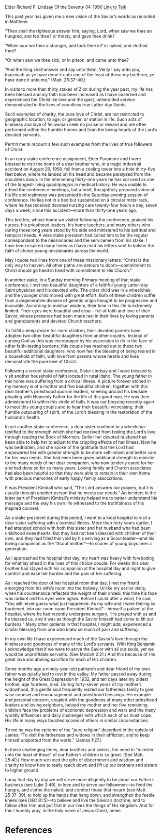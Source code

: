 Elder Richard P. Lindsay
Of the Seventy
04-1990
[Link to Talk](https://www.churchofjesuschrist.org/study/general-conference/1990/04/ye-have-done-it-unto-me?lang=eng)

This past year has given me a new vision of the Savior’s words as recorded in Matthew:

“Then shall the righteous answer him, saying, Lord, when saw we thee an hungred, and fed thee? or thirsty, and gave thee drink?

“When saw we thee a stranger, and took thee in? or naked, and clothed thee?

“Or when saw we thee sick, or in prison, and came unto thee?

“And the King shall answer and say unto them, Verily I say unto you, Inasmuch as ye have done it unto one of the least of these my brethren, ye have done it unto me.” (Matt. 25:37–40.)

In visits to more than thirty stakes of Zion during the year past, my life has been blessed and my faith has been increased as I have observed and experienced the Christlike love and the quiet, unheralded service demonstrated in the lives of countless true Latter-day Saints.

Such examples of charity, the pure love of Christ, are not restricted to geographic location, to age, or gender, or station in life. Such acts of kindness and love of fellowman seek no praise or reward and are often performed within the humble homes and from the loving hearts of the Lord’s devoted servants.

Permit me to recount a few such examples from the lives of true followers of Christ.

In an early stake conference assignment, Elder Paramore and I were blessed to visit the home of a dear brother who, in a tragic industrial accident on August 26, 1958, fell from a cooling tower into a hole thirty-five feet below, where he landed on his head and became paralyzed from the shoulders down. In the intervening thirty-one years he has survived as one of the longest-living quadriplegics in medical history. He was unable to attend the conference meetings, but a brief, thoughtfully prepared video of his life and testimony was presented in the Saturday evening session of conference. He lies not in a bed but suspended on a circular metal rack, where he has received devoted nursing care twenty-four hours a day, seven days a week, since this accident—more than thirty-one years ago.

This brother, whose home we visited following the conference, praised his nurses, his priesthood leaders, his home teachers, and many others who during those long years stood by his side and ministered to his spiritual and temporal needs. A wise stake president had called him to be the regular correspondent to the missionaries and the servicemen from his stake. I have been inspired many times as I have read his letters sent to bolster the faith of choice young missionaries across the world.

May I quote two lines from one of these missionary letters: “Christ is the only way to heaven. All other paths are detours to doom—commitment to Christ should go hand in hand with commitment to His Church.”

In another stake, in a Sunday morning Primary meeting of that stake conference, I met two beautiful daughters of a faithful young Latter-day Saint physician and his devoted wife. The older child was in a wheelchair, and the younger child moved with great effort. Both of these children suffer from a degenerative disease of genetic origin thought to be progressive and incurable. According to medical wisdom, their time in this life is extremely limited. Their eyes were beautiful and clear—full of faith and love of their Savior, whose presence had been made real in their lives by loving parents and grandparents and devoted Church teachers.

To fulfill a deep desire for more children, their devoted parents have adopted two other beautiful daughters from another country. Instead of cursing God as Job was encouraged by his associates to do in the face of other faith-testing burdens, this couple has reached out to these two beautiful additional daughters, who now feel the blessing of being reared in a household of faith, with love from parents whose hearts and lives demonstrate the pure love of Christ.

Following a recent stake conference, Sister Lindsay and I were blessed to visit another household of faith located in rural Idaho. The young father in this home was suffering from a critical illness. A picture forever etched in my memory is of a mother and five beautiful children, together with this dear brother’s priesthood quorum leaders, kneeling around his bedside pleading with Heavenly Father for the life of this good man. He was then administered to within this circle of faith. It was our blessing recently again to meet this young couple and to hear their beautiful witnessing, their humble outpouring of spirit, of the Lord’s blessing in the restoration of the husband’s health.

In yet another stake conference, a dear sister confined to a wheelchair testified to the strength which she had received from feeling the Lord’s love through reading the Book of Mormon. Earlier her devoted husband had been able to help her to adjust to the crippling effects of her illness. Now he was bedridden, and she spoke of the gratitude that the Lord had empowered her with greater strength to be more self-reliant and better care for her own needs. She had even been given additional strength to minister to the many needs of her dear companion, who now tenderly cared for her and had done so for so many years. Loving family and Church associates had also been helpful so that they were able to remain in their own home with precious memories of early happy family associations.

It was President Kimball who said, “The Lord answers our prayers, but it is usually through another person that he meets our needs.” An incident in the latter part of President Kimball’s ministry helped me to better understand his message and the way his own life witnessed to the truthfulness of his inspired counsel.

As a stake president during this period, I went to a local hospital to visit a dear sister suffering with a terminal illness. More than forty years earlier, I had attended school with both this sister and her husband who had been childhood sweethearts. But they had not been blessed with children of their own, and they had filled this void by his serving as a Scout leader—and his loving companion as the “Scout mother”—to scores of young boys over a generation.

As I approached the hospital that day, my heart was heavy with foreboding for what lay ahead in the lives of this choice couple. For weeks this dear brother had stayed with his companion at the hospital day and night to give comfort and ease her burden and the pain of her suffering.

As I reached the door of her hospital room that day, I met my friend emerging from his wife’s room into the hallway. Unlike my earlier visits, when his countenance reflected the weight of their ordeal, this time his face was radiant and his eyes were aglow. Before I could utter a word, he said, “You will never guess what just happened. As my wife and I were feeling so burdened, into our room came President Kimball”—himself a patient at the hospital, where he had recently undergone surgery. “He prayed with us and he blessed us, and it was as though the Savior himself had come to lift our burdens.” Many other patients in that hospital, I might add, experienced a similar blessing from one who knew so much of pain and suffering.

In my own life I have experienced much of the Savior’s love through the kindness and goodness of many of the Lord’s servants. With King Benjamin I acknowledge that if we were to serve the Savior with all our souls, yet we would be unprofitable servants. (See Mosiah 2:21.) And this because of His great love and atoning sacrifice for each of His children.

Some months ago a ninety-year-old patriarch and dear friend of my own father was quietly laid to rest in this valley. My father passed away during the height of the Great Depression in 1932, and ten days later my oldest brother, age fourteen, died. During forty-seven years of my mother’s widowhood, this gentle soul frequently visited our fatherless family to give wise counsel and encouragement and priesthood blessings. His example and personal concern, coupled with the goodness of many other priesthood leaders and loving neighbors, helped my mother and her five remaining children face the problems of economic depression and wars and the many worldly influences and daily challenges with which each of us must cope. His life in many ways touched scores of others in similar circumstances.

To me he was the epitome of the “pure religion” described in the epistle of James: “To visit the fatherless and widows in their affliction, and to keep himself unspotted from the world.” (James 1:27.)

In these challenging times, dear brothers and sisters, the need to “minister unto the least of these” of our Father’s children is so great. (See Matt. 25:40.) How much we need the gifts of discernment and wisdom and charity to know how to really reach down and lift up our brothers and sisters to higher ground.

I pray that day by day we will strive more diligently to be about our Father’s business (see Luke 2:49), to love and to serve our fellowmen—to feed the hungry, and clothe the naked, and comfort those that mourn (see Matt. 25:37–39), to hold up the hands that hang down, and strengthen the feeble knees (see D&C 81:5)—to believe and live the Savior’s doctrine; and to follow after Him and put first in our lives the things of His kingdom. And for this I humbly pray, in the holy name of Jesus Christ, amen.

# References

